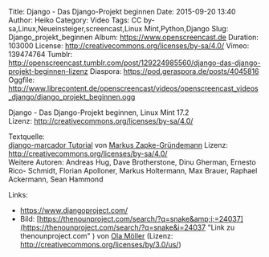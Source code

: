 Title: Django - Das Django-Projekt beginnen
Date: 2015-09-20 13:40
Author: Heiko
Category: Video
Tags: CC by-sa,Linux,Neueinsteiger,screencast,Linux Mint,Python,Django
Slug: Django_projekt_beginnen
Album: https://www.openscreencast.de
Duration: 103000
License: http://creativecommons.org/licenses/by-sa/4.0/
Vimeo: 139474764
Tumblr: http://openscreencast.tumblr.com/post/129224985560/django-das-django-projekt-beginnen-lizenz
Diaspora: https://pod.geraspora.de/posts/4045816
Oggfile: http://www.librecontent.de/openscreencast/videos/openscreencast_videos_django/django_projekt_beginnen.ogg

Django - Das Django-Projekt beginnen, Linux Mint 17.2  
Lizenz: <http://creativecommons.org/licenses/by-sa/4.0/>  
  
Textquelle:  
[django-marcador Tutorial](http://django-marcador.keimlink.de/de/) von [Markus
Zapke-Gründemann](http://www.keimlink.de/) Lizenz:
http://creativecommons.org/licenses/by-sa/4.0/  
Weitere Autoren: Andreas Hug, Dave Brotherstone, Dinu Gherman, Ernesto Rico-
Schmidt, Florian Apolloner, Markus Holtermann, Max Brauer, Raphael Ackermann,
Sean Hammond

Links:

  * <https://www.djangoproject.com/>
  * Bild: [https://thenounproject.com/search/?q=snake&amp;i;=24037](https://thenounproject.com/search/?q=snake&i=24037 "Link zu thenounproject.com" ) von [Ola Möller](https://thenounproject.com/olamoller "Link zu thenounproject.com" ) (Lizenz: http://creativecommons.org/licenses/by/3.0/us/)


